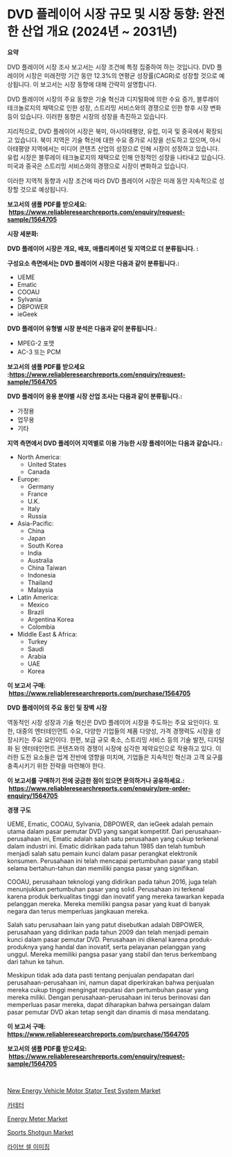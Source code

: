 <p><h1>DVD 플레이어 시장 규모 및 시장 동향: 완전한 산업 개요 (2024년 ~ 2031년)</h1></p><p><strong>요약</strong></p>
<p><p>DVD 플레이어 시장 조사 보고서는 시장 조건에 특정 집중하여 하는 것입니다. DVD 플레이어 시장은 미래전망 기간 동안 12.3%의 연평균 성장률(CAGR)로 성장할 것으로 예상됩니다. 이 보고서는 시장 동향에 대해 간략히 설명합니다.</p><p>DVD 플레이어 시장의 주요 동향은 기술 혁신과 디지털화에 의한 수요 증가, 블루레이 테크놀로지의 채택으로 인한 성장, 스트리밍 서비스와의 경쟁으로 인한 향후 시장 변화 등이 있습니다. 이러한 동향은 시장의 성장을 촉진하고 있습니다.</p><p>지리적으로, DVD 플레이어 시장은 북미, 아시아태평양, 유럽, 미국 및 중국에서 확장되고 있습니다. 북미 지역은 기술 혁신에 대한 수요 증가로 시장을 선도하고 있으며, 아시아태평양 지역에서는 미디어 콘텐츠 산업의 성장으로 인해 시장이 성장하고 있습니다. 유럽 시장은 블루레이 테크놀로지의 채택으로 인해 안정적인 성장을 나타내고 있습니다. 미국과 중국은 스트리밍 서비스와의 경쟁으로 시장이 변화하고 있습니다.</p><p>이러한 지역적 동향과 시장 조건에 따라 DVD 플레이어 시장은 미래 동안 지속적으로 성장할 것으로 예상됩니다.</p></p>
<p><strong>보고서의 샘플 PDF를 받으세요: &nbsp;<a href="https://www.reliableresearchreports.com/enquiry/request-sample/1564705">https://www.reliableresearchreports.com/enquiry/request-sample/1564705</a></strong></p>
<p><strong>시장 세분화:</strong></p>
<p><strong> DVD 플레이어 시장은 개요, 배포, 애플리케이션 및 지역으로 더 분류됩니다. :</strong></p>
<p><strong>구성요소 측면에서는 DVD 플레이어 시장은 다음과 같이 분류됩니다.:</strong></p>
<p><ul><li>UEME</li><li>Ematic</li><li>COOAU</li><li>Sylvania</li><li>DBPOWER</li><li>ieGeek</li></ul></p>
<p><strong> DVD 플레이어 유형별 시장 분석은 다음과 같이 분류됩니다.:</strong></p>
<p><ul><li>MPEG-2 포맷</li><li>AC-3 또는 PCM</li></ul></p>
<p><strong>보고서의 샘플 PDF를 받으세요 :<a href="https://www.reliableresearchreports.com/enquiry/request-sample/1564705">https://www.reliableresearchreports.com/enquiry/request-sample/1564705</a></strong></p>
<p><strong> DVD 플레이어 응용 분야별 시장 산업 조사는 다음과 같이 분류됩니다.:</strong></p>
<p><ul><li>가정용</li><li>업무용</li><li>기타</li></ul></p>
<p><strong>지역 측면에서 DVD 플레이어 지역별로 이용 가능한 시장 플레이어는 다음과 같습니다.:</strong></p>
<p><ul>
    <li>
        North America:
        <ul>
            <li>United States</li>
            <li>Canada</li>
        </ul>
    </li>
    <li>
        Europe:
        <ul>
            <li>Germany</li>
            <li>France</li>
            <li>U.K.</li>
            <li>Italy</li>
            <li>Russia</li>
        </ul>
    </li>
    <li>
        Asia-Pacific:
        <ul>
            <li>China</li>
            <li>Japan</li>
            <li>South Korea</li>
            <li>India</li>
            <li>Australia</li>
            <li>China Taiwan</li>
            <li>Indonesia</li>
            <li>Thailand</li>
            <li>Malaysia</li>
        </ul>
    </li>
    <li>
        Latin America:
        <ul>
            <li>Mexico</li>
            <li>Brazil</li>
            <li>Argentina Korea</li>
            <li>Colombia</li>
        </ul>
    </li>
    <li>
        Middle East & Africa:
        <ul>
            <li>Turkey</li>
            <li>Saudi</li>
            <li>Arabia</li>
            <li>UAE</li>
            <li>Korea</li>
        </ul>
    </li>
    </ul></p>
<p><strong>이 보고서 구매: &nbsp;<a href="https://www.reliableresearchreports.com/purchase/1564705">https://www.reliableresearchreports.com/purchase/1564705</a></strong></p>
<p><strong>DVD 플레이어의 주요 동인 및 장벽 시장</strong></p>
<p><p>역동적인 시장 성장과 기술 혁신은 DVD 플레이어 시장을 주도하는 주요 요인이다. 또한, 대중의 엔터테인먼트 수요, 다양한 기업들의 제품 다양성, 가격 경쟁력도 시장을 성장시키는 주요 요인이다. 한편, 보급 규모 축소, 스트리밍 서비스 등의 기술 발전, 디지털화 된 엔터테인먼트 콘텐츠와의 경쟁이 시장에 심각한 제약요인으로 작용하고 있다. 이러한 도전 요소들은 업계 전반에 영향을 미치며, 기업들은 지속적인 혁신과 고객 요구를 충족시키기 위한 전략을 마련해야 한다.</p></p>
<p><strong>이 보고서를 구매하기 전에 궁금한 점이 있으면 문의하거나 공유하세요.: &nbsp;<a href="https://www.reliableresearchreports.com/enquiry/pre-order-enquiry/1564705">https://www.reliableresearchreports.com/enquiry/pre-order-enquiry/1564705</a></strong></p>
<p><strong>경쟁 구도</strong></p>
<p><p>UEME, Ematic, COOAU, Sylvania, DBPOWER, dan ieGeek adalah pemain utama dalam pasar pemutar DVD yang sangat kompetitif. Dari perusahaan-perusahaan ini, Ematic adalah salah satu perusahaan yang cukup terkenal dalam industri ini. Ematic didirikan pada tahun 1985 dan telah tumbuh menjadi salah satu pemain kunci dalam pasar perangkat elektronik konsumen. Perusahaan ini telah mencapai pertumbuhan pasar yang stabil selama bertahun-tahun dan memiliki pangsa pasar yang signifikan.</p><p>COOAU, perusahaan teknologi yang didirikan pada tahun 2016, juga telah menunjukkan pertumbuhan pasar yang solid. Perusahaan ini terkenal karena produk berkualitas tinggi dan inovatif yang mereka tawarkan kepada pelanggan mereka. Mereka memiliki pangsa pasar yang kuat di banyak negara dan terus memperluas jangkauan mereka.</p><p>Salah satu perusahaan lain yang patut disebutkan adalah DBPOWER, perusahaan yang didirikan pada tahun 2009 dan telah menjadi pemain kunci dalam pasar pemutar DVD. Perusahaan ini dikenal karena produk-produknya yang handal dan inovatif, serta pelayanan pelanggan yang unggul. Mereka memiliki pangsa pasar yang stabil dan terus berkembang dari tahun ke tahun.</p><p>Meskipun tidak ada data pasti tentang penjualan pendapatan dari perusahaan-perusahaan ini, namun dapat diperkirakan bahwa penjualan mereka cukup tinggi mengingat reputasi dan pertumbuhan pasar yang mereka miliki. Dengan perusahaan-perusahaan ini terus berinovasi dan memperluas pasar mereka, dapat diharapkan bahwa persaingan dalam pasar pemutar DVD akan tetap sengit dan dinamis di masa mendatang.</p></p>
<p><strong>이 보고서 구매: &nbsp; <a href="https://www.reliableresearchreports.com/purchase/1564705">https://www.reliableresearchreports.com/purchase/1564705</a></strong></p>
<p><strong>보고서의 샘플 PDF를 받으세요: &nbsp;<a href="https://www.reliableresearchreports.com/enquiry/request-sample/1564705">https://www.reliableresearchreports.com/enquiry/request-sample/1564705</a></strong><strong></strong></p>
<p>&nbsp;</p>
<p><p><a href="https://natural-crush-b99.notion.site/New-Energy-Vehicle-Motor-Stator-Test-System-Market-Analysis-Examines-its-Scope-on-Growth-Opportuniti-c571873044b346308ce1155a1209700c">New Energy Vehicle Motor Stator Test System Market</a></p><p><a href="https://medium.com/@percyhagernes9778/%EC%B9%B4%ED%85%8C%ED%84%B0-%EC%8B%9C%EC%9E%A5%EC%9D%80-%EC%8B%9C%EC%9E%A5-%EC%A0%90%EC%9C%A0%EC%9C%A8-%EC%8B%9C%EC%9E%A5-%EB%8F%99%ED%96%A5-%EB%B0%8F-%EC%8B%9C%EC%9E%A5-%EC%84%B1%EC%9E%A5%EC%97%90-%EA%B4%80%ED%95%9C-%EC%A0%95%EB%B3%B4%EB%A5%BC-%EC%A0%9C%EA%B3%B5%ED%95%A9%EB%8B%88%EB%8B%A4-1bc0849a6ebc">카테터</a></p><p><a href="https://view.publitas.com/reportprime-1/energy-meter-market-analysis-examines-its-scope-on-growth-opportunities-and-forecasted-trends-spanning-from-2024-to-2031/">Energy Meter Market</a></p><p><a href="https://github.com/Krish2023na/Market-Research-Report-List-3/blob/main/sports-shotgun-market.md">Sports Shotgun Market</a></p><p><a href="https://github.com/vsnao330707/Market-Research-Report-List-1/blob/main/66986805918.md">라이브 셀 이미징</a></p></p>